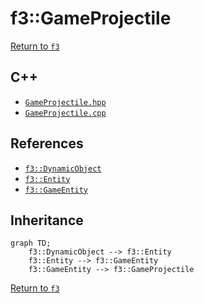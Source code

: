 # f3::GameProjectile

[Return to `f3`](/docs/f3.md)

## C++

- [`GameProjectile.hpp`](/src/f3/GameProjectile.hpp)
- [`GameProjectile.cpp`](/src/f3/GameProjectile.cpp)

## References

- [`f3::DynamicObject`](/docs/f3/DynamicObject.md)
- [`f3::Entity`](/docs/f3/Entity.md)
- [`f3::GameEntity`](/docs/f3/GameEntity.md)

## Inheritance

```mermaid
graph TD;
    f3::DynamicObject --> f3::Entity
    f3::Entity --> f3::GameEntity
    f3::GameEntity --> f3::GameProjectile
```

[Return to `f3`](/docs/f3.md)